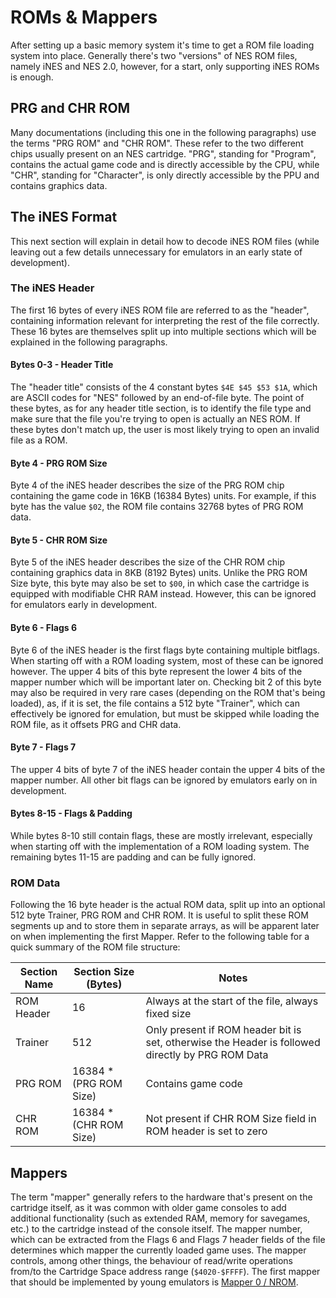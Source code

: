 # ROMs & Mappers

After setting up a basic memory system it's time to get a ROM file loading system into place. Generally there's two "versions" of NES ROM files, namely iNES and NES 2.0, however, for a start, only supporting iNES ROMs is enough.

## PRG and CHR ROM

Many documentations (including this one in the following paragraphs) use the terms "PRG ROM" and "CHR ROM". These refer to the two different chips usually present on an NES cartridge. "PRG", standing for "Program", contains the actual game code and is directly accessible by the CPU, while "CHR", standing for "Character", is only directly accessible by the PPU and contains graphics data.

## The iNES Format

This next section will explain in detail how to decode iNES ROM files (while leaving out a few details unnecessary for emulators in an early state of development).

### The iNES Header

The first 16 bytes of every iNES ROM file are referred to as the "header", containing information relevant for interpreting the rest of the file correctly. These 16 bytes are themselves split up into multiple sections which will be explained in the following paragraphs.

#### Bytes 0-3 - Header Title

The "header title" consists of the 4 constant bytes `$4E $45 $53 $1A`, which are ASCII codes for "NES" followed by an end-of-file byte. The point of these bytes, as for any header title section, is to identify the file type and make sure that the file you're trying to open is actually an NES ROM. If these bytes don't match up, the user is most likely trying to open an invalid file as a ROM.

#### Byte 4 - PRG ROM Size

Byte 4 of the iNES header describes the size of the PRG ROM chip containing the game code in 16KB (16384 Bytes) units. For example, if this byte has the value `$02`, the ROM file contains 32768 bytes of PRG ROM data.

#### Byte 5 - CHR ROM Size

Byte 5 of the iNES header describes the size of the CHR ROM chip containing graphics data in 8KB (8192 Bytes) units. Unlike the PRG ROM Size byte, this byte may also be set to `$00`, in which case the cartridge is equipped with modifiable CHR RAM instead. However, this can be ignored for emulators early in development.

#### Byte 6 - Flags 6

Byte 6 of the iNES header is the first flags byte containing multiple bitflags. When starting off with a ROM loading system, most of these can be ignored however. The upper 4 bits of this byte represent the lower 4 bits of the mapper number which will be important later on. Checking bit 2 of this byte may also be required in very rare cases (depending on the ROM that's being loaded), as, if it is set, the file contains a 512 byte "Trainer", which can effectively be ignored for emulation, but must be skipped while loading the ROM file, as it offsets PRG and CHR data.

#### Byte 7 - Flags 7

The upper 4 bits of byte 7 of the iNES header contain the upper 4 bits of the mapper number. All other bit flags can be ignored by emulators early on in development.

#### Bytes 8-15 - Flags & Padding

While bytes 8-10 still contain flags, these are mostly irrelevant, especially when starting off with the implementation of a ROM loading system. The remaining bytes 11-15 are padding and can be fully ignored.

### ROM Data

Following the 16 byte header is the actual ROM data, split up into an optional 512 byte Trainer, PRG ROM and CHR ROM. It is useful to split these ROM segments up and to store them in separate arrays, as will be apparent later on when implementing the first Mapper. Refer to the following table for a quick summary of the ROM file structure:

| **Section Name** | **Section Size (Bytes)** | **Notes**                                                    |
| ---------------- | ------------------------ | ------------------------------------------------------------ |
| ROM Header       | 16                       | Always at the start of the file, always fixed size           |
| Trainer          | 512                      | Only present if ROM header bit is set, otherwise the Header is followed directly by PRG ROM Data |
| PRG ROM          | 16384 * (PRG ROM Size)   | Contains game code                                           |
| CHR ROM          | 16384 * (CHR ROM Size)   | Not present if CHR ROM Size field in ROM header is set to zero |

## Mappers

The term "mapper" generally refers to the hardware that's present on the cartridge itself, as it was common with older game consoles to add additional functionality (such as extended RAM, memory for savegames, etc.) to the cartridge instead of the console itself. The mapper number, which can be extracted from the Flags 6 and Flags 7 header fields of the file determines which mapper the currently loaded game uses. The mapper controls, among other things, the behaviour of read/write operations from/to the Cartridge Space address range (`$4020-$FFFF`). The first mapper that should be implemented by young emulators is [Mapper 0 / NROM](./mappers/00).